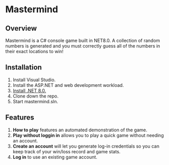 # Mastermind

## Overview
Mastermind is a C# console game built in NET8.0.  A collection of random numbers is generated and you must correctly guess all of the numbers in their exact locations to win!

## Installation
1.  Install Visual Studio.
2.  Install the ASP.NET and web development workload.
3.  <a href="https://dotnet.microsoft.com/en-us/download">Install .NET 8.0.</a>
4.  Clone down the repo.
5.  Start mastermind.sln.

## Features
1.  **How to play** features an automated demonstration of the game.
2.  **Play without loggin in** allows you to play a quick game without needing an account.
3.  **Create an account** will let you generate log-in credentials so you can keep track of your win/loss record and game stats.
4.  **Log in** to use an existing game account.
